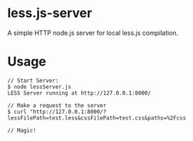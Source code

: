 less.js-server
============
A simple HTTP node.js server for local less.js compilation.

Usage
=====

    // Start Server:
    $ node lessServer.js
    LESS Server running at http://127.0.0.1:8000/

    // Make a request to the server
    $ curl "http://127.0.0.1:8000/?lessFilePath=test.less&cssFilePath=test.css&paths=%2Fcss

    // Magic!